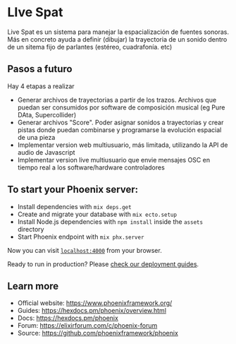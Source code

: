 # LIve Spat

Live Spat es un sistema para manejar la espacialización de fuentes sonoras. 
Más en concreto ayuda a definir (dibujar) la trayectoria de un sonido dentro de un sitema fijo de parlantes (estéreo, cuadrafonía. etc)

## Pasos a futuro

Hay 4 etapas a realizar

* Generar archivos de trayectorias a partir de los trazos. Archivos que puedan ser consumidos por software de composición musical (eg Pure DAta, Supercollider)
* Generar archivos "Score". Poder asignar sonidos a trayectorias y crear pistas donde puedan combinarse y programarse la evolución espacial de una pieza
* Implementar version web multiusuario, más limitada,  utilizando la API de audio de Javascript
* Implementar version live multiusuario que envie mensajes OSC en tiempo real a los software/hardware controladores


## To start your Phoenix server:

  * Install dependencies with `mix deps.get`
  * Create and migrate your database with `mix ecto.setup`
  * Install Node.js dependencies with `npm install` inside the `assets` directory
  * Start Phoenix endpoint with `mix phx.server`

Now you can visit [`localhost:4000`](http://localhost:4000) from your browser.

Ready to run in production? Please [check our deployment guides](https://hexdocs.pm/phoenix/deployment.html).

## Learn more

  * Official website: https://www.phoenixframework.org/
  * Guides: https://hexdocs.pm/phoenix/overview.html
  * Docs: https://hexdocs.pm/phoenix
  * Forum: https://elixirforum.com/c/phoenix-forum
  * Source: https://github.com/phoenixframework/phoenix